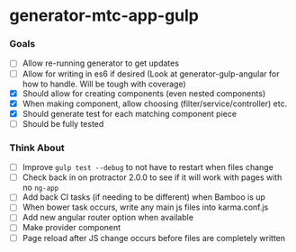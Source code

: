 # generator-mtc-app-gulp

### Goals

* [ ] Allow re-running generator to get updates
* [ ] Allow for writing in es6 if desired (Look at generator-gulp-angular for how to handle.  Will be tough with coverage)
* [x] Should allow for creating components (even nested components)
* [x] When making component, allow choosing (filter/service/controller) etc.
* [x] Should generate test for each matching component piece
* [ ] Should be fully tested

### Think About
* [ ] Improve `gulp test --debug` to not have to restart when files change
* [ ] Check back in on protractor 2.0.0 to see if it will work with pages with no `ng-app`
* [ ] Add back CI tasks (if needing to be different) when Bamboo is up
* [ ] When bower task occurs, write any main js files into karma.conf.js
* [ ] Add new angular router option when available
* [ ] Make provider component
* [ ] Page reload after JS change occurs before files are completely written
